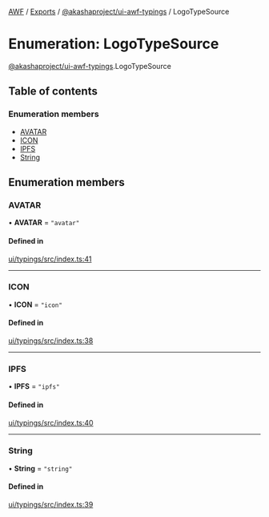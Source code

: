 [AWF](../README.md) / [Exports](../modules.md) / [@akashaproject/ui-awf-typings](../modules/_akashaproject_ui_awf_typings.md) / LogoTypeSource

# Enumeration: LogoTypeSource

[@akashaproject/ui-awf-typings](../modules/_akashaproject_ui_awf_typings.md).LogoTypeSource

## Table of contents

### Enumeration members

- [AVATAR](_akashaproject_ui_awf_typings.LogoTypeSource.md#avatar)
- [ICON](_akashaproject_ui_awf_typings.LogoTypeSource.md#icon)
- [IPFS](_akashaproject_ui_awf_typings.LogoTypeSource.md#ipfs)
- [String](_akashaproject_ui_awf_typings.LogoTypeSource.md#string)

## Enumeration members

### AVATAR

• **AVATAR** = `"avatar"`

#### Defined in

[ui/typings/src/index.ts:41](https://github.com/AKASHAorg/akasha-world-framework/blob/83e542de/ui/typings/src/index.ts#L41)

___

### ICON

• **ICON** = `"icon"`

#### Defined in

[ui/typings/src/index.ts:38](https://github.com/AKASHAorg/akasha-world-framework/blob/83e542de/ui/typings/src/index.ts#L38)

___

### IPFS

• **IPFS** = `"ipfs"`

#### Defined in

[ui/typings/src/index.ts:40](https://github.com/AKASHAorg/akasha-world-framework/blob/83e542de/ui/typings/src/index.ts#L40)

___

### String

• **String** = `"string"`

#### Defined in

[ui/typings/src/index.ts:39](https://github.com/AKASHAorg/akasha-world-framework/blob/83e542de/ui/typings/src/index.ts#L39)
